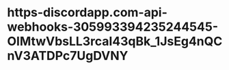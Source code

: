 # https-discordapp.com-api-webhooks-305993394235244545-OIMtwVbsLL3rcaI43qBk_1JsEg4nQCnV3ATDPc7UgDVNY